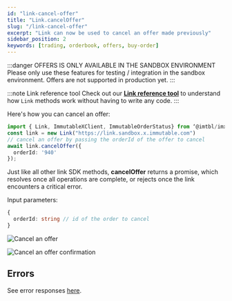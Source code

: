 ```yaml
---
id: "link-cancel-offer"
title: "Link.cancelOffer"
slug: "/link-cancel-offer"
excerpt: "Link can now be used to cancel an offer made previously"
sidebar_position: 2
keywords: [trading, orderbook, offers, buy-order]
---
```


:::danger OFFERS IS ONLY AVAILABLE IN THE SANDBOX ENVIRONMENT
Please only use these features for testing / integration in the sandbox environment. Offers are not supported in production yet.
:::

:::note Link reference tool
Check out our **[Link reference tool](https://tools.immutable.com/link-reference/)** to understand how `Link` methods work without having to write any code.
:::

Here's how you can cancel an offer:

```typescript
import { Link, ImmutableXClient, ImmutableOrderStatus} from ‘@imtbl/imx-sdk’;
const link = new Link("https://link.sandbox.x.immutable.com")
// cancel an offer by passing the orderId of the offer to cancel
await link.cancelOffer({
  orderId: '940'
});
```

Just like all other link SDK methods, **cancelOffer** returns a promise, which resolves once all operations are complete, or rejects once the link encounters a critical error.

Input parameters:
```typescript
{
  orderId: string // id of the order to cancel
}
```

![Cancel an offer](/img/link-offers/cancel-offer-prompt.png 'Cancel an offer')

![Cancel an offer confirmation](/img/link-offers/cancel-offer-success.png 'Cancel an offer confirmation')

## Errors

See error responses [here](./../link-errors.md#offers).